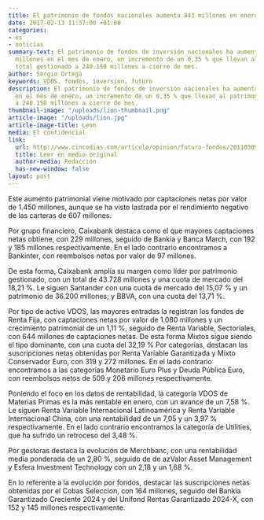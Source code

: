 ```yaml
---
title: El patrimonio de fondos nacionales aumenta 843 millones en enero
date: 2017-02-13 11:37:00 +01:00
categories:
- es
- noticias
summary-text: El patrimonio de fondos de inversión nacionales ha aumentado en 835
  millones en el mes de enero, un incremento de un 0,35 % que llevan al patrimonio
  total gestionado a 240.150 millones a cierre de mes.
author: Sergio Ortega
keywords: VDOS, fondos, inversion, futuro
description: El patrimonio de fondos de inversión nacionales ha aumentado en 835 millones
  en el mes de enero, un incremento de un 0,35 % que llevan al patrimonio total gestionado
  a 240.150 millones a cierre de mes.
thumbnail-image: "/uploads/lion-thumbnail.png"
article-image: "/uploads/lion.jpg"
article-image-title: Leon
media: El confidencial
link:
  url: http://www.cincodias.com/articulo/opinion/futuro-fondos/20110309cdscdiopi_5/
  title: Leer en medio original
  author-media: Redacción
  has-new-window: false
layout: post
---
```


Este aumento patrimonial viene motivado por captaciones netas por valor de 1.450 millones, aunque se ha visto lastrada por el rendimiento negativo de las carteras de 607 millones.

Por grupo financiero, Caixabank destaca como el que mayores captaciones netas obtiene, con 229 millones, seguido de Bankia y Banca March, con 192 y 185 millones respectivamente. En el lado contrario encontramos a Bankinter, con reembolsos netos por valor de 97 millones.

De esta forma, Caixabank amplía su margen como líder por patrimonio gestionado, con un total de 43.728 millones y una cuota de mercado del 18,21 %. Le siguen Santander con una cuota de mercado del 15,07 % y un patrimonio de 36.200 millones; y BBVA, con una cuota del 13,71 %.

Por tipo de activo VDOS, las mayores entradas la registran los fondos de Renta Fija, con captaciones netas por valor de 1.080 millones y un crecimiento patrimonial de un 1,11 %, seguido de Renta Variable, Sectoriales, con 644 millones de captaciones netas. De esta forma Mixtos sigue siendo el tipo dominante, con una cuota del 32,19 % Por categorías, destacan las suscripciones netas obtenidas por Renta Variable Garantizada y Mixto Conservador Euro, con 319 y 272 millones. En el lado contrario encontramos a las categorías Monetario Euro Plus y Deuda Pública Euro, con reembolsos netos de 509 y 206 millones respectivamente.

Poniendo el foco en los datos de rentabilidad, la categoría VDOS de Materias Primas es la más rentable en enero, con un avance de un 7,58 %. Le siguen Renta Variable Internacional Latinoamérica y Renta Variable Internacional China, con una rentabilidad de un 7,05 y un 3,97 % respectivamente. En el lado contrario encontramos la categoría de Utilities, que ha sufrido un retroceso del 3,48 %.

Por gestoras destaca la evolución de Merchbanc, con una rentabilidad media ponderada de un 2,80 %, seguido de de azValor Asset Management y Esfera Investment Technology con un 2,18 y un 1,68 %.

En lo referente a la evolución por fondos, destacar las suscripciones netas obtenidas por el Cobas Seleccion, con 164 millones, seguido del Bankia Garantizado Creciente 2024 y del Unifond Rentas Garantizado 2024-X, con 152 y 145 millones respectivamente.